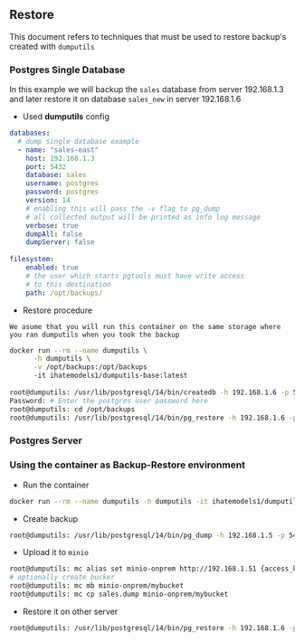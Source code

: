 ## Restore

This document refers to techniques that must be used to restore backup's created with `dumputils`

### **Postgres Single Database**

In this example we will backup the `sales` database from server 192.168.1.3 and later restore it on database `sales_new`
in server 192.168.1.6

- Used **dumputils** config

```yaml
databases:
  # dump single database example
  - name: "sales-east"
    host: 192.168.1.3
    port: 5432
    database: sales
    username: postgres
    password: postgres
    version: 14
    # enabling this will pass the -v flag to pg_dump
    # all collected output will be printed as info log message
    verbose: true
    dumpAll: false
    dumpServer: false
    
filesystem:
    enabled: true
    # the user which starts pgtools must have write access
    # to this destination
    path: /opt/backups/
```

- Restore procedure

`We asume that you will run this container on the same storage where you ran dumputils when you took the backup`

```bash
docker run --rm --name dumputils \
      -h dumputils \
      -v /opt/backups:/opt/backups
      -it ihatemodels1/dumputils-base:latest
      
root@dumputils: /usr/lib/postgresql/14/bin/createdb -h 192.168.1.6 -p 5432 -U postgres sales_new
Password: # Enter the postgres user password here
root@dumputils: cd /opt/backups
root@dumputils: /usr/lib/postgresql/14/bin/pg_restore -h 192.168.1.6 -p 5432 -U postgres -d sales_new sales-east-sales-2022-04-16-14-45-09.dump
```

### **Postgres Server**

### **Using the container as Backup-Restore environment**

- Run the container

```bash
docker run --rm --name dumputils -h dumputils -it ihatemodels1/dumputils-base:latest /bin/bash
```

- Create backup

```bash
root@dumputils: /usr/lib/postgresql/14/bin/pg_dump -h 192.168.1.5 -p 5432 -U postgres -Fc -Z 9 sales -f sales.dump
```

- Upload it to `minio`

```bash
root@dumputils: mc alias set minio-onprem http://192.168.1.51 {access_key} {secret_key}
# optionally create bucker
root@dumputils: mc mb minio-onprem/mybucket
root@dumputils: mc cp sales.dump minio-onprem/mybucket
```

- Restore it on other server

```bash
root@dumputils: /usr/lib/postgresql/14/bin/pg_restore -h 192.168.1.6 -p 5432 -U postgres -d sales_old sales.dump
```
